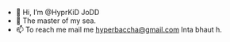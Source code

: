- 👋 Hi, I’m @HyprKiD JoDD
- 💞️ The master of my sea.
- 📫 To reach me mail me hyperbaccha@gmail.com
Inta bhaut h. 
<!---
HyprKiD/HyprKiD is a ✨ special ✨ repository because its `README.md` (this file) appears on your GitHub profile.
You can click the Preview link to take a look at your changes.
--->
